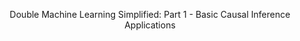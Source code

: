 <center>

Double Machine Learning Simplified: Part 1 - Basic Causal Inference Applications

</center>